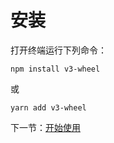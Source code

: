 # 安装

打开终端运行下列命令：

```shell
npm install v3-wheel
```

或

```shell
yarn add v3-wheel
```

下一节：[开始使用](#/doc/get-started)
